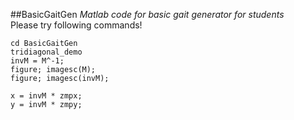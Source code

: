 ##BasicGaitGen
*Matlab code for basic gait generator for students*<br>
Please try following commands!
```
cd BasicGaitGen
tridiagonal_demo
invM = M^-1; 
figure; imagesc(M);
figure; imagesc(invM);

x = invM * zmpx;
y = invM * zmpy;
```
